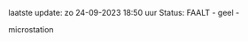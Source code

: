 laatste update: 
zo 24-09-2023 18:50   uur 
Status: FAALT - geel - 
<div class="service Y">microstation</div>
